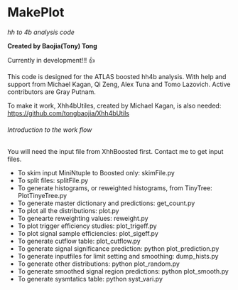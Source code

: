 # MakePlot
*hh to 4b analysis code*

**Created by Baojia(Tony) Tong**

Currently in development!!! :+1:

This code is designed for the ATLAS boosted hh4b analysis.
With help and support from Michael Kagan, Qi Zeng, Alex Tuna and Tomo Lazovich.
Active contributors are Gray Putnam.

To make it work, Xhh4bUtiles, created by Michael Kagan, is also needed:
https://github.com/tongbaojia/Xhh4bUtils

###### Introduction to the work flow
You will need the input file from XhhBoosted first. Contact me to get input files.

- To skim input MiniNtuple to Boosted only: skimFile.py
- To split files: splitFile.py
- To generate histograms, or reweighted histograms, from TinyTree: PlotTinyeTree.py
- To generate master dictionary and predictions: get_count.py
- To plot all the distributions: plot.py
- To genearte reweighting values: reweight.py
- To plot trigger efficiency studies: plot_trigeff.py
- To plot signal sample efficiencies: plot_sigeff.py
- To generate cutflow table: plot_cutflow.py
- To generate signal significance prediction: python plot_prediction.py
- To generate inputfiles for limit setting and smoothing: dump_hists.py
- To generate other distributions: python plot_random.py
- To generate smoothed signal region predictions: python plot_smooth.py
- To generate sysmtatics table: python syst_vari.py